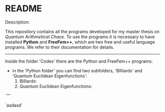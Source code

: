 
# README 

Description:

This repository contains all the programs developed for my master thesis on *Quantum Arithmetical Chaos*. To use the programs it is necessary to have installed **Python** and **FreeFem++**, which are two free and useful language programs. We refer to their documentation for details. 
******************************************
Inside the folder 'Codes' there are the Python and FreeFem++ programs:
- in the 'Python folder' you can find two subfolders, 'Billiards' and 'Quantum Euclidean Eigenfunctions':
    1. Billiards: 
    2. Quantum Euclidean Eigenfunctions: 

`’‵′´

`asdasd´
